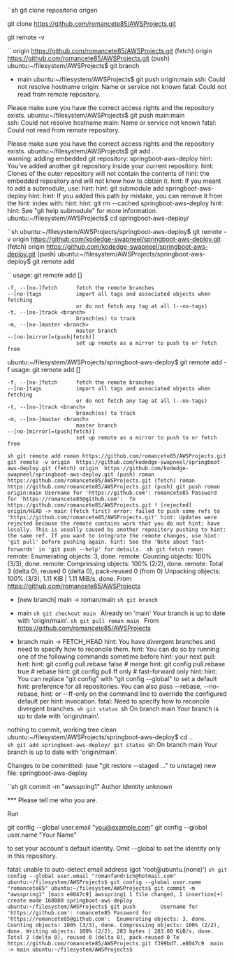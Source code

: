 ``sh
git clone repositorio origen

git clone https://github.com/romancete85/AWSProjects.git

 git remote -v

 ``
origin  https://github.com/romancete85/AWSProjects.git (fetch)
origin  https://github.com/romancete85/AWSProjects.git (push)
ubuntu:~/filesystem/AWSProjects$ git branch                
* main
ubuntu:~/filesystem/AWSProjects$ git push origin:main
ssh: Could not resolve hostname origin: Name or service not known
fatal: Could not read from remote repository.

Please make sure you have the correct access rights
and the repository exists.
ubuntu:~/filesystem/AWSProjects$ git push main:main  
ssh: Could not resolve hostname main: Name or service not known
fatal: Could not read from remote repository.

Please make sure you have the correct access rights
and the repository exists.
ubuntu:~/filesystem/AWSProjects$ git add .         
warning: adding embedded git repository: springboot-aws-deploy
hint: You've added another git repository inside your current repository.
hint: Clones of the outer repository will not contain the contents of
hint: the embedded repository and will not know how to obtain it.
hint: If you meant to add a submodule, use:
hint: 
hint:   git submodule add <url> springboot-aws-deploy
hint: 
hint: If you added this path by mistake, you can remove it from the
hint: index with:
hint: 
hint:   git rm --cached springboot-aws-deploy
hint: 
hint: See "git help submodule" for more information.
ubuntu:~/filesystem/AWSProjects$ cd springboot-aws-deploy/

``sh
ubuntu:~/filesystem/AWSProjects/springboot-aws-deploy$ git remote -v
origin  https://github.com/kodedge-swapneel/springboot-aws-deploy.git (fetch)
origin  https://github.com/kodedge-swapneel/springboot-aws-deploy.git (push)
ubuntu:~/filesystem/AWSProjects/springboot-aws-deploy$ git remote add 

``
usage: git remote add [<options>] <name> <url>

    -f, --[no-]fetch      fetch the remote branches
    --[no-]tags           import all tags and associated objects when fetching
                          or do not fetch any tag at all (--no-tags)
    -t, --[no-]track <branch>
                          branch(es) to track
    -m, --[no-]master <branch>
                          master branch
    --[no-]mirror[=(push|fetch)]
                          set up remote as a mirror to push to or fetch from

ubuntu:~/filesystem/AWSProjects/springboot-aws-deploy$ git remote add -f
usage: git remote add [<options>] <name> <url>

    -f, --[no-]fetch      fetch the remote branches
    --[no-]tags           import all tags and associated objects when fetching
                          or do not fetch any tag at all (--no-tags)
    -t, --[no-]track <branch>
                          branch(es) to track
    -m, --[no-]master <branch>
                          master branch
    --[no-]mirror[=(push|fetch)]
                          set up remote as a mirror to push to or fetch from
``sh
git remote add roman https://github.com/romancete85/AWSProjects.git
git remote -v
origin  https://github.com/kodedge-swapneel/springboot-aws-deploy.git (fetch)
origin  https://github.com/kodedge-swapneel/springboot-aws-deploy.git (push)
roman   https://github.com/romancete85/AWSProjects.git (fetch)
roman   https://github.com/romancete85/AWSProjects.git (push)
git push roman origin:main
Username for 'https://github.com': romancete85
Password for 'https://romancete85@github.com': 
To https://github.com/romancete85/AWSProjects.git
 ! [rejected]        origin/HEAD -> main (fetch first)
error: failed to push some refs to 'https://github.com/romancete85/AWSProjects.git'
hint: Updates were rejected because the remote contains work that you do not
hint: have locally. This is usually caused by another repository pushing to
hint: the same ref. If you want to integrate the remote changes, use
hint: 'git pull' before pushing again.
hint: See the 'Note about fast-forwards' in 'git push --help' for details.
``
``sh
git fetch roman
``
remote: Enumerating objects: 3, done.
remote: Counting objects: 100% (3/3), done.
remote: Compressing objects: 100% (2/2), done.
remote: Total 3 (delta 0), reused 0 (delta 0), pack-reused 0 (from 0)
Unpacking objects: 100% (3/3), 1.11 KiB | 1.11 MiB/s, done.
From https://github.com/romancete85/AWSProjects
 * [new branch]      main       -> roman/main
``sh
git branch``

* main
``sh
git checkout main
``
Already on 'main'
Your branch is up to date with 'origin/main'.
``sh
git pull roman main
``
From https://github.com/romancete85/AWSProjects
 * branch            main       -> FETCH_HEAD
hint: You have divergent branches and need to specify how to reconcile them.
hint: You can do so by running one of the following commands sometime before
hint: your next pull:
hint: 
hint:   git config pull.rebase false  # merge
hint:   git config pull.rebase true   # rebase
hint:   git config pull.ff only       # fast-forward only
hint: 
hint: You can replace "git config" with "git config --global" to set a default
hint: preference for all repositories. You can also pass --rebase, --no-rebase,
hint: or --ff-only on the command line to override the configured default per
hint: invocation.
fatal: Need to specify how to reconcile divergent branches.
``sh
git status
``sh
On branch main
Your branch is up to date with 'origin/main'.

nothing to commit, working tree clean
ubuntu:~/filesystem/AWSProjects/springboot-aws-deploy$ cd ..       
``sh
git add springboot-aws-deploy/
git status
``sh
On branch main
Your branch is up to date with 'origin/main'.

Changes to be committed:
  (use "git restore --staged <file>..." to unstage)
        new file:   springboot-aws-deploy

``sh
git commit -m "awsspring1"
Author identity unknown

*** Please tell me who you are.

Run

  git config --global user.email "you@example.com"
  git config --global user.name "Your Name"

to set your account's default identity.
Omit --global to set the identity only in this repository.

fatal: unable to auto-detect email address (got 'root@ubuntu.(none)')
``sh
git config --global user.email "romanfandrich@hotmail.com"
ubuntu:~/filesystem/AWSProjects$ git config --global user.name "romancete85"
ubuntu:~/filesystem/AWSProjects$ git commit -m "awsspring1"
[main e8047c9] awsspring1
 1 file changed, 1 insertion(+)
 create mode 160000 springboot-aws-deploy
ubuntu:~/filesystem/AWSProjects$ git push       
Username for 'https://github.com': romancete85
Password for 'https://romancete85@github.com': 
Enumerating objects: 3, done.
Counting objects: 100% (3/3), done.
Compressing objects: 100% (2/2), done.
Writing objects: 100% (2/2), 283 bytes | 283.00 KiB/s, done.
Total 2 (delta 0), reused 0 (delta 0), pack-reused 0
To https://github.com/romancete85/AWSProjects.git
   f399bd7..e8047c9  main -> main
ubuntu:~/filesystem/AWSProjects$ 
``

